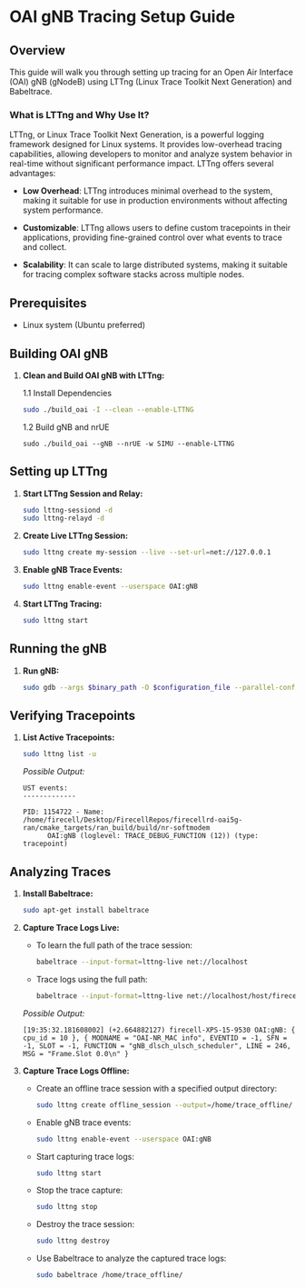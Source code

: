 # OAI gNB Tracing Setup Guide

## Overview

This guide will walk you through setting up tracing for an Open Air Interface (OAI) gNB (gNodeB) using LTTng (Linux Trace Toolkit Next Generation) and Babeltrace.

### What is LTTng and Why Use It?

LTTng, or Linux Trace Toolkit Next Generation, is a powerful logging framework designed for Linux systems. It provides low-overhead tracing capabilities, allowing developers to monitor and analyze system behavior in real-time without significant performance impact. LTTng offers several advantages:

- **Low Overhead**: LTTng introduces minimal overhead to the system, making it suitable for use in production environments without affecting system performance.

- **Customizable**: LTTng allows users to define custom tracepoints in their applications, providing fine-grained control over what events to trace and collect.

- **Scalability**: It can scale to large distributed systems, making it suitable for tracing complex software stacks across multiple nodes.

## Prerequisites

- Linux system (Ubuntu preferred)

## Building OAI gNB

1. **Clean and Build OAI gNB with LTTng:**

    1.1  Install Dependencies

    ```bash
    sudo ./build_oai -I --clean --enable-LTTNG
    
    ```
    1.2  Build gNB and nrUE
    ```
    sudo ./build_oai --gNB --nrUE -w SIMU --enable-LTTNG
    ```
## Setting up LTTng

1. **Start LTTng Session and Relay:**

    ```bash
    sudo lttng-sessiond -d
    sudo lttng-relayd -d
    ```

2. **Create Live LTTng Session:**

    ```bash
    sudo lttng create my-session --live --set-url=net://127.0.0.1
    ```

3. **Enable gNB Trace Events:**

    ```bash
    sudo lttng enable-event --userspace OAI:gNB
    ```

4. **Start LTTng Tracing:**

    ```bash
    sudo lttng start
    ```

## Running the gNB

1. **Run gNB:**

    ```bash
    sudo gdb --args $binary_path -O $configuration_file --parallel-config PARALLEL_SINGLE_THREAD --rfsimulator.serveraddr server --rfsim --sa -E
    ```

## Verifying Tracepoints

1. **List Active Tracepoints:**

    ```bash
    sudo lttng list -u
    ```

    *Possible Output:*

    ```
    UST events:
    -------------
    
    PID: 1154722 - Name: /home/firecell/Desktop/FirecellRepos/firecellrd-oai5g-ran/cmake_targets/ran_build/build/nr-softmodem
          OAI:gNB (loglevel: TRACE_DEBUG_FUNCTION (12)) (type: tracepoint)
    ```

## Analyzing Traces

1. **Install Babeltrace:**

    ```bash
    sudo apt-get install babeltrace
    ```


2. **Capture Trace Logs Live:**

    - To learn the full path of the trace session:
    
        ```bash
        babeltrace --input-format=lttng-live net://localhost
        ```

    - Trace logs using the full path:
    
        ```bash
        babeltrace --input-format=lttng-live net://localhost/host/firecell-XPS-15-9530/my-session
        ```

    *Possible Output:*

    ```
    [19:35:32.181608002] (+2.664882127) firecell-XPS-15-9530 OAI:gNB: { cpu_id = 10 }, { MODNAME = "OAI-NR_MAC info", EVENTID = -1, SFN = -1, SLOT = -1, FUNCTION = "gNB_dlsch_ulsch_scheduler", LINE = 246, MSG = "Frame.Slot 0.0\n" }
    ```
3. **Capture Trace Logs Offline:**

    - Create an offline trace session with a specified output directory:

        ```bash
        sudo lttng create offline_session --output=/home/trace_offline/
        ```

    - Enable gNB trace events:

        ```bash
        sudo lttng enable-event --userspace OAI:gNB
        ```

    - Start capturing trace logs:

        ```bash
        sudo lttng start
        ```

    - Stop the trace capture:

        ```bash
        sudo lttng stop
        ```

    - Destroy the trace session:

        ```bash
        sudo lttng destroy
        ```

    - Use Babeltrace to analyze the captured trace logs:

        ```bash
        sudo babeltrace /home/trace_offline/
        ```
